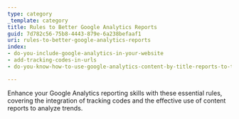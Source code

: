 ```yaml
---
type: category
_template: category
title: Rules to Better Google Analytics Reports
guid: 7d782c56-75b8-4443-879e-6a238befaaf1
uri: rules-to-better-google-analytics-reports
index:
- do-you-include-google-analytics-in-your-website
- add-tracking-codes-in-urls
- do-you-know-how-to-use-google-analytics-content-by-title-reports-to-track-trends

---
```


Enhance your Google Analytics reporting skills with these essential rules, covering the integration of tracking codes and the effective use of content reports to analyze trends.
